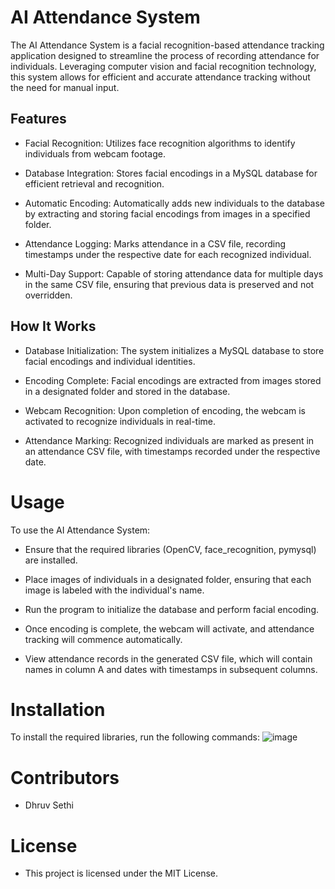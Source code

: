 # **AI Attendance System**
The AI Attendance System is a facial recognition-based attendance tracking application designed to streamline the process of recording attendance for individuals. Leveraging computer vision and facial recognition technology, this system allows for efficient and accurate attendance tracking without the need for manual input.

## **Features**
- Facial Recognition: Utilizes face recognition algorithms to identify individuals from webcam footage.

- Database Integration: Stores facial encodings in a MySQL database for efficient retrieval and recognition.

- Automatic Encoding: Automatically adds new individuals to the database by extracting and storing facial encodings from images in a specified folder.

- Attendance Logging: Marks attendance in a CSV file, recording timestamps under the respective date for each recognized individual.

- Multi-Day Support: Capable of storing attendance data for multiple days in the same CSV file, ensuring that previous data is preserved and not overridden.

## **How It Works**
- Database Initialization: The system initializes a MySQL database to store facial encodings and individual identities.

- Encoding Complete: Facial encodings are extracted from images stored in a designated folder and stored in the database.

- Webcam Recognition: Upon completion of encoding, the webcam is activated to recognize individuals in real-time.

- Attendance Marking: Recognized individuals are marked as present in an attendance CSV file, with timestamps recorded under the respective date.

# **Usage**
To use the AI Attendance System:

- Ensure that the required libraries (OpenCV, face_recognition, pymysql) are installed.

- Place images of individuals in a designated folder, ensuring that each image is labeled with the individual's name.

- Run the program to initialize the database and perform facial encoding.

- Once encoding is complete, the webcam will activate, and attendance tracking will commence automatically.

- View attendance records in the generated CSV file, which will contain names in column A and dates with timestamps in subsequent columns.

# **Installation**
To install the required libraries, run the following commands:
![image](https://github.com/sethidhruv188/AI_Attendance_System/assets/140970083/23511f5b-7f1f-476d-a305-0d84522a4630)


# **Contributors**
- Dhruv Sethi

# **License**
- This project is licensed under the MIT License.
